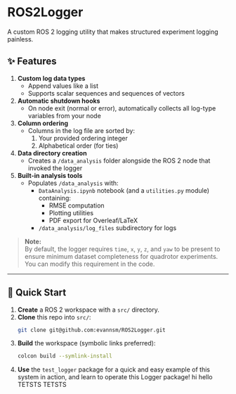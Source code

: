# ROS2Logger

A custom ROS 2 logging utility that makes structured experiment logging painless.

## ✨ Features
1. **Custom log data types**
   - Append values like a list  
   - Supports scalar sequences and sequences of vectors
2. **Automatic shutdown hooks**
   - On node exit (normal or error), automatically collects all log-type variables from your node
3. **Column ordering**
   - Columns in the log file are sorted by:
     1. Your provided ordering integer
     2. Alphabetical order (for ties)
4. **Data directory creation**
   - Creates a `/data_analysis` folder alongside the ROS 2 node that invoked the logger
5. **Built-in analysis tools**
   - Populates `/data_analysis` with:
     - `DataAnalysis.ipynb` notebook (and a `utilities.py` module) containing:
       - RMSE computation
       - Plotting utilities
       - PDF export for Overleaf/LaTeX
     - `/data_analysis/log_files` subdirectory for logs

> **Note:**  
> By default, the logger requires `time`, `x`, `y`, `z`, and `yaw` to be present to ensure minimum dataset completeness for quadrotor experiments.  
> You can modify this requirement in the code.

---

## 🚀 Quick Start

1. **Create** a ROS 2 workspace with a `src/` directory.  
2. **Clone** this repo into `src/`:
   ```bash
   git clone git@github.com:evannsm/ROS2Logger.git
3. **Build** the workspace (symbolic links preferred):
   ```bash
   colcon build --symlink-install
5. **Use** the `test_logger` package for a quick and easy example of this system in action, and learn to operate this Logger package!
hi
hello
TETSTS
TETSTS
